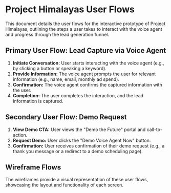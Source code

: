 # Project Himalayas User Flows
This document details the user flows for the interactive prototype of Project Himalayas, outlining the steps a user takes to interact with the voice agent and progress through the lead generation funnel.

## Primary User Flow: Lead Capture via Voice Agent
1. **Initiate Conversation:** User starts interacting with the voice agent (e.g., by clicking a button or speaking a keyword).
2. **Provide Information:** The voice agent prompts the user for relevant information (e.g., name, email, monthly ad spend).
3. **Confirmation:** The voice agent confirms the captured information with the user.
4. **Completion:**  The user completes the interaction, and the lead information is captured.

## Secondary User Flow: Demo Request
1. **View Demo CTA:** User views the "Demo the Future" portal and call-to-action.
2. **Request Demo:** User clicks the "Demo Voice Agent Now" button.
3. **Confirmation:** User receives confirmation of their demo request (e.g., a thank you message or a redirect to a demo scheduling page).

## Wireframe Flows
The wireframes provide a visual representation of these user flows, showcasing the layout and functionality of each screen.